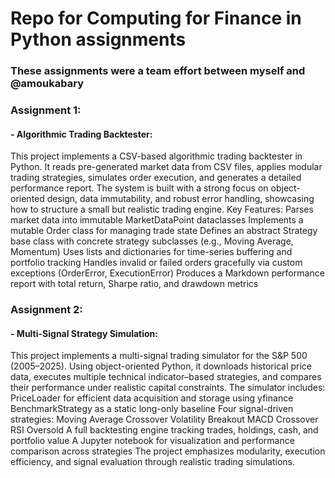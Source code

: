 # Repo for Computing for Finance in Python assignments

### These assignments were a team effort between myself and @amoukabary
### Assignment 1: 
#### - Algorithmic Trading Backtester: 
This project implements a CSV-based algorithmic trading backtester in Python. It reads pre-generated market data from CSV files, applies modular trading strategies, simulates order execution, and generates a detailed performance report.
The system is built with a strong focus on object-oriented design, data immutability, and robust error handling, showcasing how to structure a small but realistic trading engine.
Key Features:
Parses market data into immutable MarketDataPoint dataclasses
Implements a mutable Order class for managing trade state
Defines an abstract Strategy base class with concrete strategy subclasses (e.g., Moving Average, Momentum)
Uses lists and dictionaries for time-series buffering and portfolio tracking
Handles invalid or failed orders gracefully via custom exceptions (OrderError, ExecutionError)
Produces a Markdown performance report with total return, Sharpe ratio, and drawdown metrics

### Assignment 2: 
#### - Multi-Signal Strategy Simulation: 
This project implements a multi-signal trading simulator for the S&P 500 (2005–2025). Using object-oriented Python, it downloads historical price data, executes multiple technical indicator–based strategies, and compares their performance under realistic capital constraints.
The simulator includes:
PriceLoader for efficient data acquisition and storage using yfinance
BenchmarkStrategy as a static long-only baseline
Four signal-driven strategies:
Moving Average Crossover
Volatility Breakout
MACD Crossover
RSI Oversold
A full backtesting engine tracking trades, holdings, cash, and portfolio value
A Jupyter notebook for visualization and performance comparison across strategies
The project emphasizes modularity, execution efficiency, and signal evaluation through realistic trading simulations.


